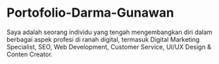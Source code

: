 # Portofolio-Darma-Gunawan
Saya adalah seorang individu yang tengah mengembangkan diri dalam berbagai aspek profesi di ranah digital, termasuk Digital Marketing Specialist, SEO, Web Development, Customer Service, UI/UX Design &amp; Conten Creator.
